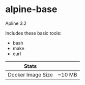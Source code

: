 # alpine-base

Apline 3.2 

Includes these basic tools:

* bash
* make
* curl

| Stats             |        |
| ----------------- | ------ |
| Docker Image Size | ~10 MB |

